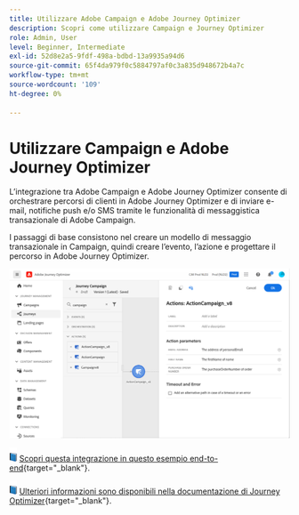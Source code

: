 ```yaml
---
title: Utilizzare Adobe Campaign e Adobe Journey Optimizer
description: Scopri come utilizzare Campaign e Journey Optimizer
role: Admin, User
level: Beginner, Intermediate
exl-id: 52d8e2a5-9fdf-498a-bdbd-13a9935a94d6
source-git-commit: 65f4da979f0c5884797af0c3a835d948672b4a7c
workflow-type: tm+mt
source-wordcount: '109'
ht-degree: 0%

---
```


# Utilizzare Campaign e Adobe Journey Optimizer

L’integrazione tra Adobe Campaign e Adobe Journey Optimizer consente di orchestrare percorsi di clienti in Adobe Journey Optimizer e di inviare e-mail, notifiche push e/o SMS tramite le funzionalità di messaggistica transazionale di Adobe Campaign.

I passaggi di base consistono nel creare un modello di messaggio transazionale in Campaign, quindi creare l’evento, l’azione e progettare il percorso in Adobe Journey Optimizer.


![](assets/ajo-integration.png)


![](../assets/do-not-localize/book.png) [Scopri questa integrazione in questo esempio end-to-end](https://experienceleague.adobe.com/docs/journey-optimizer/using/orchestrate-journeys/about-journey-building/using-adobe-campaign-classic.html){target="_blank"}.


![](../assets/do-not-localize/book.png) [Ulteriori informazioni sono disponibili nella documentazione di Journey Optimizer](https://experienceleague.adobe.com/docs/journey-optimizer/using/orchestrate-journeys/about-journey-building/using-adobe-campaign-classic.html){target="_blank"}.
